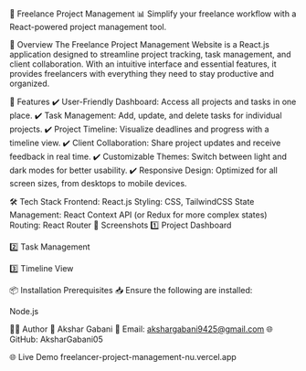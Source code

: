 🚀 Freelance Project Management
📊 Simplify your freelance workflow with a React-powered project management tool.

🌟 Overview
The Freelance Project Management Website is a React.js application designed to streamline project tracking, task management, and client collaboration. With an intuitive interface and essential features, it provides freelancers with everything they need to stay productive and organized.

📂 Features
✔️ User-Friendly Dashboard: Access all projects and tasks in one place.
✔️ Task Management: Add, update, and delete tasks for individual projects.
✔️ Project Timeline: Visualize deadlines and progress with a timeline view.
✔️ Client Collaboration: Share project updates and receive feedback in real time.
✔️ Customizable Themes: Switch between light and dark modes for better usability.
✔️ Responsive Design: Optimized for all screen sizes, from desktops to mobile devices.

🛠️ Tech Stack
Frontend: React.js
Styling: CSS, TailwindCSS
State Management: React Context API (or Redux for more complex states)
Routing: React Router
🎨 Screenshots
1️⃣ Project Dashboard

2️⃣ Task Management

3️⃣ Timeline View

📦 Installation
Prerequisites
📥 Ensure the following are installed:

Node.js

👨‍💻 Author
👤 Akshar Gabani
📧 Email: akshargabani9425@gmail.com
🌐 GitHub: AksharGabani05

🌐 Live Demo
freelancer-project-management-nu.vercel.app
